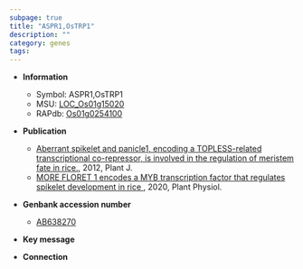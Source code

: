 ```yaml
---
subpage: true
title: "ASPR1,OsTRP1"
description: ""
category: genes
tags: 
---
```


* **Information**  
    + Symbol: ASPR1,OsTRP1  
    + MSU: [LOC_Os01g15020](http://rice.plantbiology.msu.edu/cgi-bin/ORF_infopage.cgi?orf=LOC_Os01g15020)  
    + RAPdb: [Os01g0254100](http://rapdb.dna.affrc.go.jp/viewer/gbrowse_details/irgsp1?name=Os01g0254100)  

* **Publication**  
    + [Aberrant spikelet and panicle1, encoding a TOPLESS-related transcriptional co-repressor, is involved in the regulation of meristem fate in rice.](http://www.ncbi.nlm.nih.gov/pubmed?term=Aberrant+spikelet+and+panicle1,+encoding+a+TOPLESS-related+transcriptional+co-repressor,+is+involved+in+the+regulation+of+meristem+fate+in+rice.%5BTitle%5D), 2012, Plant J.
    + [MORE FLORET 1 encodes a MYB transcription factor that regulates spikelet development in rice ](http://www.ncbi.nlm.nih.gov/pubmed?term=MORE+FLORET+1+encodes+a+MYB+transcription+factor+that+regulates+spikelet+development+in+rice+%5BTitle%5D), 2020, Plant Physiol.

* **Genbank accession number**  
    + [AB638270](http://www.ncbi.nlm.nih.gov/nuccore/AB638270)

* **Key message**  

* **Connection**  



